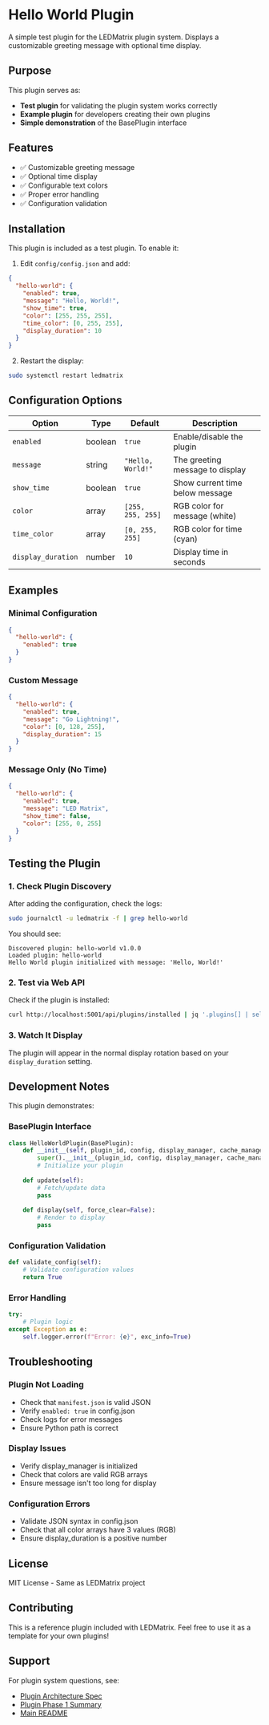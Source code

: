 # Hello World Plugin

A simple test plugin for the LEDMatrix plugin system. Displays a customizable greeting message with optional time display.

## Purpose

This plugin serves as:
- **Test plugin** for validating the plugin system works correctly
- **Example plugin** for developers creating their own plugins
- **Simple demonstration** of the BasePlugin interface

## Features

- ✅ Customizable greeting message
- ✅ Optional time display
- ✅ Configurable text colors
- ✅ Proper error handling
- ✅ Configuration validation

## Installation

This plugin is included as a test plugin. To enable it:

1. Edit `config/config.json` and add:

```json
{
  "hello-world": {
    "enabled": true,
    "message": "Hello, World!",
    "show_time": true,
    "color": [255, 255, 255],
    "time_color": [0, 255, 255],
    "display_duration": 10
  }
}
```

2. Restart the display:

```bash
sudo systemctl restart ledmatrix
```

## Configuration Options

| Option | Type | Default | Description |
|--------|------|---------|-------------|
| `enabled` | boolean | `true` | Enable/disable the plugin |
| `message` | string | `"Hello, World!"` | The greeting message to display |
| `show_time` | boolean | `true` | Show current time below message |
| `color` | array | `[255, 255, 255]` | RGB color for message (white) |
| `time_color` | array | `[0, 255, 255]` | RGB color for time (cyan) |
| `display_duration` | number | `10` | Display time in seconds |

## Examples

### Minimal Configuration
```json
{
  "hello-world": {
    "enabled": true
  }
}
```

### Custom Message
```json
{
  "hello-world": {
    "enabled": true,
    "message": "Go Lightning!",
    "color": [0, 128, 255],
    "display_duration": 15
  }
}
```

### Message Only (No Time)
```json
{
  "hello-world": {
    "enabled": true,
    "message": "LED Matrix",
    "show_time": false,
    "color": [255, 0, 255]
  }
}
```

## Testing the Plugin

### 1. Check Plugin Discovery

After adding the configuration, check the logs:

```bash
sudo journalctl -u ledmatrix -f | grep hello-world
```

You should see:
```
Discovered plugin: hello-world v1.0.0
Loaded plugin: hello-world
Hello World plugin initialized with message: 'Hello, World!'
```

### 2. Test via Web API

Check if the plugin is installed:
```bash
curl http://localhost:5001/api/plugins/installed | jq '.plugins[] | select(.id=="hello-world")'
```

### 3. Watch It Display

The plugin will appear in the normal display rotation based on your `display_duration` setting.

## Development Notes

This plugin demonstrates:

### BasePlugin Interface
```python
class HelloWorldPlugin(BasePlugin):
    def __init__(self, plugin_id, config, display_manager, cache_manager, plugin_manager):
        super().__init__(plugin_id, config, display_manager, cache_manager, plugin_manager)
        # Initialize your plugin
    
    def update(self):
        # Fetch/update data
        pass
    
    def display(self, force_clear=False):
        # Render to display
        pass
```

### Configuration Validation
```python
def validate_config(self):
    # Validate configuration values
    return True
```

### Error Handling
```python
try:
    # Plugin logic
except Exception as e:
    self.logger.error(f"Error: {e}", exc_info=True)
```

## Troubleshooting

### Plugin Not Loading
- Check that `manifest.json` is valid JSON
- Verify `enabled: true` in config.json
- Check logs for error messages
- Ensure Python path is correct

### Display Issues
- Verify display_manager is initialized
- Check that colors are valid RGB arrays
- Ensure message isn't too long for display

### Configuration Errors
- Validate JSON syntax in config.json
- Check that all color arrays have 3 values (RGB)
- Ensure display_duration is a positive number

## License

MIT License - Same as LEDMatrix project

## Contributing

This is a reference plugin included with LEDMatrix. Feel free to use it as a template for your own plugins!

## Support

For plugin system questions, see:
- [Plugin Architecture Spec](../../PLUGIN_ARCHITECTURE_SPEC.md)
- [Plugin Phase 1 Summary](../../docs/PLUGIN_PHASE_1_SUMMARY.md)
- [Main README](../../README.md)

